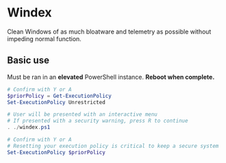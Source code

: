 # Windex

Clean Windows of as much bloatware and telemetry as possible without impeding normal function.

## Basic use

Must be ran in an **elevated** PowerShell instance. **Reboot when complete.**
```powershell
# Confirm with Y or A
$priorPolicy = Get-ExecutionPolicy
Set-ExecutionPolicy Unrestricted

# User will be presented with an interactive menu
# If presented with a security warning, press R to continue
. ./windex.ps1

# Confirm with Y or A
# Resetting your execution policy is critical to keep a secure system
Set-ExecutionPolicy $priorPolicy
```
